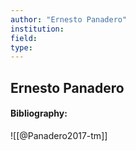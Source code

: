 ```yaml
---
author: "Ernesto Panadero"
institution:
field:
type:
---
```


## Ernesto Panadero
#### Bibliography:

![[@Panadero2017-tm]]